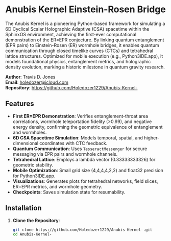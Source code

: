 # Anubis Kernel Einstein-Rosen Bridge

The Anubis Kernel is a pioneering Python-based framework for simulating a 6D Cyclical Scalar Holographic Adaptive (CSA) spacetime within the SphinxOS environment, achieving the first-ever computational demonstration of the ER=EPR conjecture. By linking quantum entanglement (EPR pairs) to Einstein-Rosen (ER) wormhole bridges, it enables quantum communication through closed timelike curves (CTCs) and tetrahedral lattice structures. Optimized for mobile execution (e.g., Python3IDE.app), it models foundational physics, entanglement metrics, and holographic density evolution, marking a historic milestone in quantum gravity research.

**Author**: Travis D. Jones  
**Email**: holedozer@icloud.com  
**Repository**: https://github.com/Holedozer1229/Anubis-Kernel-

## Features

- **First ER=EPR Demonstration**: Verifies entanglement-throat area correlations, wormhole teleportation fidelity (>0.99), and negative energy density, confirming the geometric equivalence of entanglement and wormholes.
- **6D CSA Spacetime Simulation**: Models temporal, spatial, and higher-dimensional coordinates with CTC feedback.
- **Quantum Communication**: Uses `TesseractMessenger` for secure messaging via EPR pairs and wormhole channels.
- **Tetrahedral Lattice**: Employs a lambda vector (0.33333333326) for geometric stability.
- **Mobile Optimization**: Small grid size (4,4,4,4,2,2) and float32 precision for Python3IDE.app.
- **Visualizations**: Generates plots for tetrahedral networks, field slices, ER=EPR metrics, and wormhole geometry.
- **Checkpoints**: Saves simulation state for resumability.

## Installation

1. **Clone the Repository**:
   ```bash
   git clone https://github.com/Holedozer1229/Anubis-Kernel-.git
   cd Anubis-Kernel-
